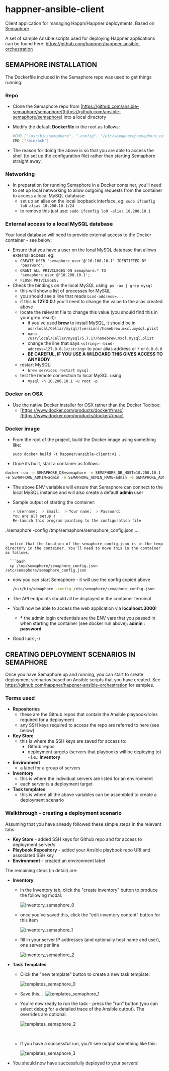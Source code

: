 # happner-ansible-client
Client application for managing Happn/Happner deployments. Based on [Semaphore](https://github.com/ansible-semaphore/semaphore). 

A set of sample Ansible scripts used for deploying Happner applications can be found here: https://github.com/happner/happner-ansible-orchestration

## SEMAPHORE INSTALLATION

The Dockerfile included in the Semaphore repo was used to get things running.

### Repo

- Clone the Semaphore repo from [https://github.com/ansible-semaphore/semaphore](https://github.com/ansible-semaphore/semaphore) into a local directory

- Modify the default __Dockerfile__ in the root as follows:

  ```bash
  #CMD ["/usr/bin/semaphore", "-config", "/etc/semaphore/semaphore_config.json"]
  CMD ["/bin/ash"]
  ```

- The reason for doing the above is so that you are able to access the shell (to set up the configuration file) rather than starting Semaphore straight away.

### Networking
-   In preparation for running Semaphore in a Docker container, you'll need to set up local networking to allow outgoing
         requests from the container to access a local MySQL database:
    - set up an alias on the local loopback interface, eg: 
      `sudo ifconfig lo0 alias 10.200.10.1/24`
    - to remove this just use: 
      `sudo ifconfig lo0 -alias 10.200.10.1`

### External access to a local MySQL database
Your local database will need to provide external access to the Docker container - see below:

-   Ensure that you have a user on the local MySQL database that allows external access, eg:
    - `CREATE USER 'semaphore_user'@'10.100.10.1' IDENTIFIED BY 'password';` 
    - `GRANT ALL PRIVILEGES ON semaphore.* TO 'semaphore_user'@'10.200.10.1';`
    - `FLUSH PRIVILEGES;`
-   Check the bindings on the local MySQL using: 
          `ps -ax | grep mysql`
    -   this will show a list of processes for MySQL
    -   you should see a line that reads 
            `bind-address=...`
    -   if this is __127.0.0.1__ you'll need to change the value to the alias created above
    -   locate the relevant file to change this value (you should find this in your grep result):
        - if you've used __brew__ to install MySQL, it should be in `usr/local/Cellar/mysql/[version]/homebrew.mxcl.mysql.plist`
        - `nano /usr/local/Cellar/mysql/5.7.17/homebrew.mxcl.mysql.plist`
        - change the line that says 
          `<string>--bind-address=127.0.0.1</string>`
           to your alias address or `*` or `0.0.0.0`
        - __BE CAREFUL, IF YOU USE A WILDCARD THIS GIVES ACCESS TO ANYBODY__
    -   restart MySQL:
        - `brew services restart mysql`
    -   test the remote connection to local MySQL using:
        - `mysql -h 10.200.10.1 -u root -p`

### Docker on OSX
- Use the native Docker installer for OSX rather than the Docker Toolbox:
  - [https://www.docker.com/products/docker#/mac](https://www.docker.com/products/docker#/mac)

### Docker image
- From the root of the project, build the Docker image using something like:

  `sudo docker build -t happner/ansible-client:v1 .`
- Once its built, start a container as follows:

```bash
docker run -e SEMAPHORE_DB=semaphore -e SEMAPHORE_DB_HOST=10.200.10.1 -e SEMAPHORE_DB_PORT=3306 -e SEMAPHORE_DB_USER=semaphore_user -e SEMAPHORE_DB_PASS=password 
-e SEMAPHORE_ADMIN=admin -e SEMAPHORE_ADMIN_NAME=admin -e SEMAPHORE_ADMIN_EMAIL=admin@test.com -e SEMAPHORE_ADMIN_PASSWORD=password -p 3000:3000 -it --rm happner/ansible-client:v1
```

-  The above ENV variables will ensure that Semaphore can connect to the local MySQL instance and will also create a default __admin__ user

-  Sample output of starting the container:

   ```bash
   > Username:  > Email:  > Your name:  > Password: 
   You are all setup !
   Re-launch this program pointing to the configuration file
   ```

  ./semaphore -config /tmp/semaphore/semaphore_config.json
  ....
  ```

  - notice that the location of the semaphore_config.json is in the temp directory in the container. You'll need to move this in the container as follows:

    ```bash
    cp /tmp/semaphore/semaphore_config.json /etc/semaphore/semaphore_config.json
  ```

-   now you can start Semaphore - it will use the config copied above

    ```bash
    /usr/bin/semaphore -config /etc/semaphore/semaphore_config.json
    ```

-   The API endpoints should all be displayed in the container terminal

-   You'll now be able to access the web application via __localhost:3000__!

    - __*__ the admin login credentials are the ENV vars that you passed in when starting the container (see docker run above):  __admin__ : __password__

-   Good luck ;-)



## CREATING DEPLOYMENT SCENARIOS IN SEMAPHORE

Once you have Semaphore up and running, you can start to create deployment scenarios based on Ansible scripts that you have created. See https://github.com/happner/happner-ansible-orchestration for samples.

### Terms used

- __Repositories__
  - these are the Github repos that contain the Ansible playbook/roles required for a deployment
  - any SSH keys required to access the repo are referred to here (see below)
- __Key Store__
  - this is where the SSH keys are saved for access to:
    - Github repos
    - deployment targets (servers that playbooks will be deploying to) - i.e.: __Inventory__
- __Environment__
  - a label for a group of servers
- __Inventory__
  - this is where the individual servers are listed for an environment
  - each server is a deployment target
- __Task templates__
  - this is where all the above variables can be assembled to create a deployment scenario



### Walkthrough - creating a deployment scenario

Assuming that you have already followed these simple steps in the relevant tabs:

- __Key Store__ - added SSH keys for Github repo and for access to deployment server/s
- __Playbook Repository__ - added your Ansible playbook repo URI and associated SSH key
- __Environment__ - created an environment label

The remaining steps (in detail) are:

- __Inventory__:

  - in the Inventory tab, click the "create inventory" button to produce the following modal:

    ![inventory_semaphore_0](https://cloud.githubusercontent.com/assets/9947358/23649210/542b5596-0326-11e7-90f6-b7be64c6a4c3.png)
    ​

  - once you've saved this, click the "edit inventory content" button for this item

    ![inventory_semaphore_1](https://cloud.githubusercontent.com/assets/9947358/23649211/543426f8-0326-11e7-89eb-229bc411557d.png)

  - fill in your server IP addresses (and optionally host name and user), one server per line

    ![inventory_semaphore_2](https://cloud.githubusercontent.com/assets/9947358/23649212/543c4a54-0326-11e7-9754-a636da5e119d.png)
    ​



- __Task Templates__:

  - Click the "new template" button to create a new task template:

    ![templates_semaphore_0](https://cloud.githubusercontent.com/assets/9947358/23649214/54448e4e-0326-11e7-8899-20a69ee4912e.png)
    ​

  - Save this...
    ​
    ![templates_semaphore_1](https://cloud.githubusercontent.com/assets/9947358/23649213/54438314-0326-11e7-8be2-63b72d3c1022.png)

  - You're now ready to run the task - press the "run" button (you can select debug for a detailed trace of the Ansible output). The overrides are optional.

    ![templates_semaphore_2](https://cloud.githubusercontent.com/assets/9947358/23649215/5447f94e-0326-11e7-993e-a8e913565d29.png)

    ​

  - If you have a successful run, you'll see output something like this:

    ![templates_semaphore_3](https://cloud.githubusercontent.com/assets/9947358/23649216/546d7124-0326-11e7-8351-69533c80d2cc.png)
    ​

- You should now have successfully deployed to your servers!